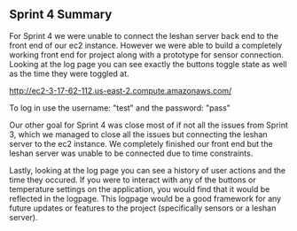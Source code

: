 ## Sprint 4 Summary
For Sprint 4 we were unable to connect the leshan server back end to the front end of our ec2 instance. However we were able to build a completely working front end for project along with a prototype for sensor connection. Looking at the log page you can see exactly the buttons toggle state as well as the time they were toggled at. 

http://ec2-3-17-62-112.us-east-2.compute.amazonaws.com/

To log in use the username: "test" and the password: "pass"

Our other goal for Sprint 4 was close most of if not all the issues from Sprint 3, which we managed to close all the issues but connecting the leshan server to the ec2 instance. We completely finished our front end but the leshan server was unable to be connected due to time constraints.

Lastly, looking at the log page you can see a history of user actions and the time they occured. If you were to interact with any of the buttons or temperature settings on the application, you would find that it would be reflected in the logpage. This logpage would be a good framework for any future updates or features to the project (specifically sensors or a leshan server).
